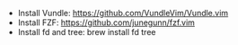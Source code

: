 - Install Vundle: https://github.com/VundleVim/Vundle.vim
- Install FZF: https://github.com/junegunn/fzf.vim
- Install fd and tree: brew install fd tree
